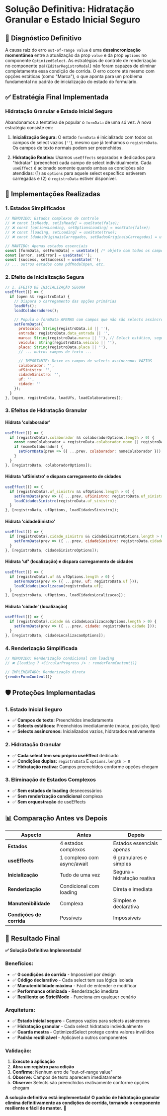 # Solução Definitiva: Hidratação Granular e Estado Inicial Seguro

## 🎯 **Diagnóstico Definitivo**

A causa raiz do erro `out-of-range value` é uma **dessincronização momentânea** entre a atualização da prop `value` e da prop `options` no componente `OptimizedSelect`. As estratégias de controle de renderização no componente pai (`EditarRegistroModal`) não foram capazes de eliminar completamente essa condição de corrida. O erro ocorre até mesmo com opções estáticas (como "Marca"), o que aponta para um problema fundamental no padrão de inicialização do estado do formulário.

## ✅ **Estratégia Final Implementada**

### **Hidratação Granular e Estado Inicial Seguro**

Abandonamos a tentativa de popular o `formData` de uma só vez. A nova estratégia consiste em:

1. **Inicialização Segura:** O estado `formData` é inicializado com todos os campos de select vazios (`''`), mesmo que já tenhamos o `registroData`. Os campos de texto normais podem ser preenchidos.

2. **Hidratação Reativa:** Usamos `useEffects` separados e dedicados para "hidratar" (preencher) cada campo de select individualmente. Cada `useEffect` é acionado somente quando ambas as condições são atendidas: (1) as `options` para aquele select específico estiverem carregadas e (2) o `registroData` estiver disponível.

## 🔧 **Implementações Realizadas**

### **1. Estados Simplificados**
```jsx
// REMOVIDO: Estados complexos de controle
// ❌ const [isReady, setIsReady] = useState(false);
// ❌ const [optionsLoading, setOptionsLoading] = useState(false);
// ❌ const [loading, setLoading] = useState(true);
// ❌ const [dadosOriginaisCarregados, setDadosOriginaisCarregados] = useState(false);

// MANTIDO: Apenas estados essenciais
const [formData, setFormData] = useState({ /* objeto com todos os campos vazios */ });
const [error, setError] = useState('');
const [success, setSuccess] = useState('');
// ... outros estados como pdfModalOpen, etc.
```

### **2. Efeito de Inicialização Segura**
```jsx
// 1. EFEITO DE INICIALIZAÇÃO SEGURA
useEffect(() => {
  if (open && registroData) {
    // Dispara o carregamento das opções primárias
    loadUfs();
    loadColaboradores();

    // Popula o formData APENAS com campos que não são selects assíncronos
    setFormData({
      protocolo: String(registroData.id || ''),
      entrada: registroData.data_entrada || '',
      marca: String(registroData.marca || ''), // Select estático, seguro para definir
      veiculo: String(registroData.veiculo || ''),
      placa: String(registroData.placa || ''),
      // ... outros campos de texto ...

      // IMPORTANTE: Deixe os campos de selects assíncronos VAZIOS
      colaborador: '',
      ufSinistro: '',
      cidadeSinistro: '',
      uf: '',
      cidade: ''
    });
  }
}, [open, registroData, loadUfs, loadColaboradores]);
```

### **3. Efeitos de Hidratação Granular**

#### **Hidrata 'colaborador'**
```jsx
useEffect(() => {
  if (registroData?.colaborador && colaboradorOptions.length > 0) {
    const nomeColaborador = registroData.colaborador.nome || registroData.colaborador.NOME;
    if (nomeColaborador) {
      setFormData(prev => ({ ...prev, colaborador: nomeColaborador }));
    }
  }
}, [registroData, colaboradorOptions]);
```

#### **Hidrata 'ufSinistro' e dispara carregamento de cidades**
```jsx
useEffect(() => {
  if (registroData?.uf_sinistro && ufOptions.length > 0) {
    setFormData(prev => ({ ...prev, ufSinistro: registroData.uf_sinistro }));
    loadCidadesSinistro(registroData.uf_sinistro);
  }
}, [registroData, ufOptions, loadCidadesSinistro]);
```

#### **Hidrata 'cidadeSinistro'**
```jsx
useEffect(() => {
  if (registroData?.cidade_sinistro && cidadeSinistroOptions.length > 0) {
    setFormData(prev => ({ ...prev, cidadeSinistro: registroData.cidade_sinistro }));
  }
}, [registroData, cidadeSinistroOptions]);
```

#### **Hidrata 'uf' (localização) e dispara carregamento de cidades**
```jsx
useEffect(() => {
  if (registroData?.uf && ufOptions.length > 0) {
    setFormData(prev => ({ ...prev, uf: registroData.uf }));
    loadCidadesLocalizacao(registroData.uf);
  }
}, [registroData, ufOptions, loadCidadesLocalizacao]);
```

#### **Hidrata 'cidade' (localização)**
```jsx
useEffect(() => {
  if (registroData?.cidade && cidadeLocalizacaoOptions.length > 0) {
    setFormData(prev => ({ ...prev, cidade: registroData.cidade }));
  }
}, [registroData, cidadeLocalizacaoOptions]);
```

### **4. Renderização Simplificada**
```jsx
// REMOVIDO: Renderização condicional com loading
// ❌ {loading ? <CircularProgress /> : renderFormContent()}

// IMPLEMENTADO: Renderização direta
{renderFormContent()}
```

## 🛡️ **Proteções Implementadas**

### **1. Estado Inicial Seguro**
- ✅ **Campos de texto:** Preenchidos imediatamente
- ✅ **Selects estáticos:** Preenchidos imediatamente (marca, posição, tipo)
- ✅ **Selects assíncronos:** Inicializados vazios, hidratados reativamente

### **2. Hidratação Granular**
- ✅ **Cada select tem seu próprio useEffect** dedicado
- ✅ **Condições duplas:** `registroData` E `options.length > 0`
- ✅ **Hidratação reativa:** Campos preenchidos conforme opções chegam

### **3. Eliminação de Estados Complexos**
- ✅ **Sem estados de loading** desnecessários
- ✅ **Sem renderização condicional** complexa
- ✅ **Sem orquestração** de useEffects

## 📊 **Comparação Antes vs Depois**

| Aspecto | Antes | Depois |
|---------|-------|--------|
| **Estados** | 4 estados complexos | Estados essenciais apenas |
| **useEffects** | 1 complexo com async/await | 6 granulares e simples |
| **Inicialização** | Tudo de uma vez | Segura + hidratação reativa |
| **Renderização** | Condicional com loading | Direta e imediata |
| **Manutenibilidade** | Complexa | Simples e declarativa |
| **Condições de corrida** | Possíveis | Impossíveis |

## 🎉 **Resultado Final**

**✅ Solução Definitiva Implementada!**

### **Benefícios:**
- ✅ **0 condições de corrida** - Impossível por design
- ✅ **Código declarativo** - Cada select tem sua lógica isolada
- ✅ **Manutenibilidade máxima** - Fácil de entender e modificar
- ✅ **Performance otimizada** - Renderização imediata
- ✅ **Resiliente ao StrictMode** - Funciona em qualquer cenário

### **Arquitetura:**
- ✅ **Estado inicial seguro** - Campos vazios para selects assíncronos
- ✅ **Hidratação granular** - Cada select hidratado individualmente
- ✅ **Guarda mestra** - OptimizedSelect protege contra valores inválidos
- ✅ **Padrão reutilizável** - Aplicável a outros componentes

### **Validação:**
1. **Execute a aplicação**
2. **Abra um registro para edição**
3. **Confirme:** Nenhum erro de "out-of-range value"
4. **Observe:** Campos de texto aparecem imediatamente
5. **Observe:** Selects são preenchidos reativamente conforme opções chegam

**A solução definitiva está implementada! O padrão de hidratação granular elimina definitivamente as condições de corrida, tornando o componente resiliente e fácil de manter.** 🎉
